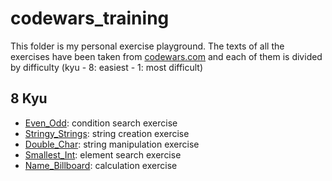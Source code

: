# codewars_training

This folder is my personal exercise playground. The texts of all the exercises have been taken from [codewars.com](https://www.codewars.com) and each of them is divided by difficulty (kyu - 8: easiest - 1: most difficult)

## 8 Kyu

- [Even_Odd](JavaScript/8_kyu/Even_Odd.js): condition search exercise
- [Stringy_Strings](JavaScript/8_kyu/Stringy_Strings.js): string creation exercise
- [Double_Char](JavaScript/8_kyu/Double_Char.js): string manipulation exercise
- [Smallest_Int](JavaScript/8_kyu/Smallest_Int.js): element search exercise
- [Name_Billboard](JavaScript/8_kyu/Name_Billboard.js): calculation exercise

